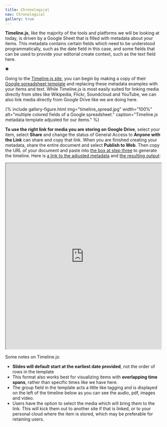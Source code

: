```yaml
---
title: Chronological
nav: Chronological
gallery: true
---
```



**Timeline.js**, like the majority of the tools and platforms we will be looking at today, is driven by a Google Sheet that is filled with metadata about your items. This metadata contains certain fields which need to be understood programmatically, such as the date field in this case, and some fields that can be used to provide your editorial create context, such as the text field here.

<div class="symbol-container">
    <p class="symbol">&#10042;</p>
</div>

Going to the [Timeline.js site](https://timeline.knightlab.com/?_gl=1*1t78oyf*_ga*MTA3MDc3NjIwLjE3MjI2MjM0NDg.*_ga_8F4WPDMPL5*MTcyMjYyMzQ0Ny4xLjAuMTcyMjYyMzQ0Ny4wLjAuMA..#make), you can begin by making a copy of their [Google spreadsheet template](https://docs.google.com/spreadsheets/d/1pHBvXN7nmGkiG8uQSUB82eNlnL8xHu6kydzH_-eguHQ/copy) and replacing these metadata examples with your items and text. While Timeline.js is most easily suited for linking media directly from sites like Wikipedia, Flickr, Soundcloud and YouTube, we can also link media directly from Google Drive like we are doing here. 

{% include gallery-figure.html img="timeline_spread.jpg" width="100%" alt="multiple colored fields of a Google spreadsheet." caption="Timeline.js metadata template adjusted for our items." %}

**To use the right link for media you are storing on Google Drive**, select your item, select **Share** and change the status of General Access to **Anyone with the Link** can share and copy that link. When you are finished creating your metadata, share the entire document and select **Publish to Web**. Then copy the URL of your document and paste into [the box at step three](https://timeline.knightlab.com/?_gl=1*1t78oyf*_ga*MTA3MDc3NjIwLjE3MjI2MjM0NDg.*_ga_8F4WPDMPL5*MTcyMjYyMzQ0Ny4xLjAuMTcyMjYyMzQ0Ny4wLjAuMA..#make) to generate the timeline. Here is [a link to the adjusted metadata](https://docs.google.com/spreadsheets/d/1NFeGhsb17uHzSdiU083yGKcwyXy-xgsufNWk88C68NI/edit?usp=sharing) and [the resulting output](https://cdn.knightlab.com/libs/timeline3/latest/embed/index.html?source=1NFeGhsb17uHzSdiU083yGKcwyXy-xgsufNWk88C68NI&font=Default&lang=en&initial_zoom=2&height=650):

<iframe src="https://cdn.knightlab.com/libs/timeline3/latest/embed/index.html?source=1NFeGhsb17uHzSdiU083yGKcwyXy-xgsufNWk88C68NI&font=Default&lang=en&initial_zoom=2&height=650" width="100%" height="600px"></iframe>

Some notes on Timeline.js:

- **Slides will default start at the earliest date provided**, not the order of rows in the template
- This format also works best for visualizing items with **overlapping time spans**, rather than specific times like we have here.
- The group field in the template acts a little like tagging and is displayed on the left of the timeline below as you can see the audio, pdf, images and video.
- Users have the option to select the media which will bring them to the link. This will kick them out to another site if that is linked, or to your personal cloud where the item is stored, which may be preferable for retaining users.

